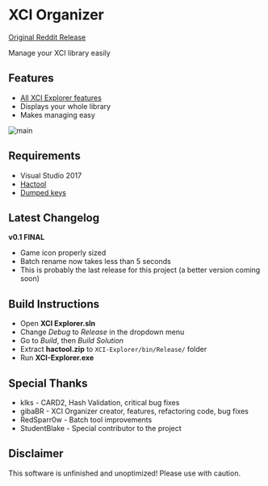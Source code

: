 # XCI Organizer

[Original Reddit Release](https://www.reddit.com/r/SwitchHacks/comments/8vma9o/xci_organizer_v001/)

Manage your XCI library easily

## Features
* [All XCI Explorer features](https://github.com/StudentBlake/XCI-Explorer/blob/master/README.md)
* Displays your whole library
* Makes managing easy

![main](https://imgur.com/grv1mCK.jpg)

## Requirements
* Visual Studio 2017
* [Hactool](https://github.com/SciresM/hactool/releases)
* [Dumped keys](https://gbatemp.net/threads/how-to-get-switch-keys-for-hactool-xci-decrypting.506978/)

## Latest Changelog
**v0.1 FINAL**
* Game icon properly sized
* Batch rename now takes less than 5 seconds
* This is probably the last release for this project (a better version coming soon)

## Build Instructions
* Open **XCI Explorer.sln**
* Change *Debug* to *Release* in the dropdown menu
* Go to *Build*, then *Build Solution*
* Extract **hactool.zip** to `XCI-Explorer/bin/Release/` folder
* Run **XCI-Explorer.exe**

## Special Thanks
* klks - CARD2, Hash Validation, critical bug fixes
* gibaBR - XCI Organizer creator, features, refactoring code, bug fixes
* RedSparr0w - Batch tool improvements
* StudentBlake - Special contributor to the project

## Disclaimer
This software is unfinished and unoptimized! Please use with caution.
